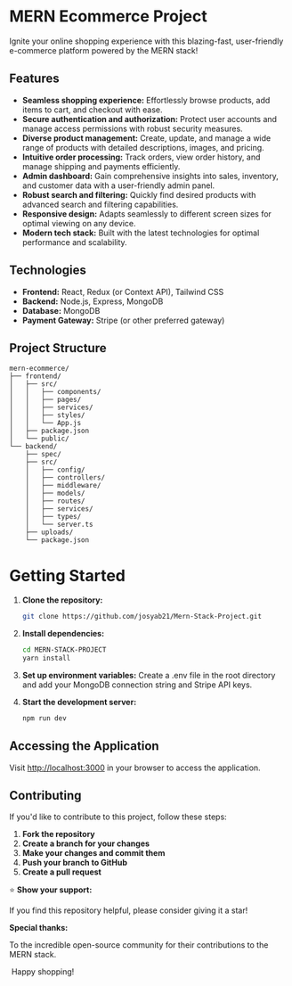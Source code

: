 # MERN Ecommerce Project

Ignite your online shopping experience with this blazing-fast, user-friendly e-commerce platform powered by the MERN stack!

## Features

- **Seamless shopping experience:** Effortlessly browse products, add items to cart, and checkout with ease.
- **Secure authentication and authorization:** Protect user accounts and manage access permissions with robust security measures.
- **Diverse product management:** Create, update, and manage a wide range of products with detailed descriptions, images, and pricing.
- **Intuitive order processing:** Track orders, view order history, and manage shipping and payments efficiently.
- **Admin dashboard:** Gain comprehensive insights into sales, inventory, and customer data with a user-friendly admin panel.
- **Robust search and filtering:** Quickly find desired products with advanced search and filtering capabilities.
- **Responsive design:** Adapts seamlessly to different screen sizes for optimal viewing on any device.
- **Modern tech stack:** Built with the latest technologies for optimal performance and scalability.

## Technologies

- **Frontend:** React, Redux (or Context API), Tailwind CSS
- **Backend:** Node.js, Express, MongoDB
- **Database:** MongoDB
- **Payment Gateway:** Stripe (or other preferred gateway)

## Project Structure

```plaintext
mern-ecommerce/
├── frontend/
│   ├── src/
│   │   ├── components/
│   │   ├── pages/
│   │   ├── services/
│   │   ├── styles/
│   │   └── App.js
│   ├── package.json
│   └── public/
└── backend/
    ├── spec/
    ├── src/
    │   ├── config/
    │   ├── controllers/
    │   ├── middleware/
    │   ├── models/
    │   ├── routes/
    │   ├── services/
    │   ├── types/
    │   └── server.ts
    ├── uploads/
    └── package.json
```

# Getting Started

1. **Clone the repository:**

   ```bash
   git clone https://github.com/josyab21/Mern-Stack-Project.git
   ```

2. **Install dependencies:**

   ```bash
   cd MERN-STACK-PROJECT
   yarn install
   ```

3. **Set up environment variables:**
   Create a .env file in the root directory and add your MongoDB connection string and Stripe API keys.

4. **Start the development server:**

   ```bash
   npm run dev
   ```

## Accessing the Application

Visit [http://localhost:3000](http://localhost:3000) in your browser to access the application.

## Contributing

If you'd like to contribute to this project, follow these steps:

1. **Fork the repository**
2. **Create a branch for your changes**
3. **Make your changes and commit them**
4. **Push your branch to GitHub**
5. **Create a pull request**

⭐ **Show your support:**

If you find this repository helpful, please consider giving it a star!

**Special thanks:**

To the incredible open-source community for their contributions to the MERN stack.

️ Happy shopping!
